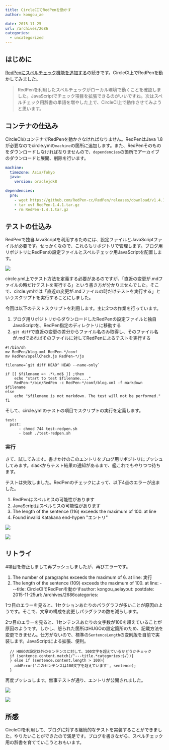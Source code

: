 ```yaml
---
title: CircleCIでRedPenを動かす
author: kongou_ae
date: 2015-11-25
url: /archives/2686
categories:
  - uncategorized
---
```


## はじめに

[RedPenにスペルチェック機能を追加する](http://aimless.jp/blog/archives/2685/)の続きです。CircleCI上でRedPenを動かしてみました。

> RedPenを利用したスペルチェックがローカル環境で動くことを確認しました。JavaScriptでチェック項目を拡張できるのがいいですね。次はスペルチェック用辞書の単語を増やした上で、CircleCI上で動作させてみようと思います。

## コンテナの仕込み

CircleCIのコンテナでRedPenを動かさなければなりません。RedPenはJava 1.8が必要なのでcircle.ymの`machine`の箇所に追加します。また、RedPenそのものをダウンロードしなければなりませんので、`dependencies`の箇所でアーカイブのダウンロードと展開、削除を行います。

```circle.yml
machine:
  timezone: Asia/Tokyo
  java:
    version: oraclejdk8

dependencies:
  pre:
    - wget https://github.com/RedPen-cc/RedPen/releases/download/v1.4.1/RedPen-1.4.1.tar.gz
    - tar xvf RedPen-1.4.1.tar.gz
    - rm RedPen-1.4.1.tar.gz
```

## テストの仕込み

RedPenで独自JavaScriptを利用するためには、設定ファイルとJavaScriptファイルが必要です。せっかくなので、これらもリポジトリで管理します。ブログ用リポジトリにRedPenの設定ファイルとスペルチェック用JavaScriptを配置します。

![](http://aimless.jp/blog/images/20151125-01.png)

circle.yml上でテスト方法を定義する必要があるのですが、「直近の変更が.mdファイルの時だけテストを実行する」という書き方が分かりませんでした。そこで、circle.ymlでは「直近の変更が.mdファイルの時だけテストを実行する」というスクリプトを実行することにしました。

今回は以下のテストスクリプトを利用します。主に2つの作業を行っています。

1. ブログ用リポジトリからダウンロードしたRedPenの設定ファイルと独自JavaScriptを、RedPen指定のディレクトリに移動する
2. `git diff`で直近の変更の差分からファイル名のみ取得し、そのファイル名が.mdであればそのファイルに対してRedPenによるテストを実行する

```
#!/bin/sh
mv RedPen/blog.xml RedPen-*/conf
mv RedPen/spellCheck.js RedPen-*/js

filename=`git diff HEAD^ HEAD --name-only`

if [[ $filename =~ .*\.md$ ]] ;then
    echo "start to test $filename...."
    RedPen-*/bin/RedPen -c RedPen-*/conf/blog.xml -f markdown $filename
else
    echo "$filename is not markdown. The test will not be performed."
fi
```

そして、circle.ymlのテストの項目でスクリプトの実行を定義します。

```
test:
  post:
      - chmod 744 test-redpen.sh
      - bash ./test-redpen.sh
```


### 実行

さて、試してみます。書きかけのこのエントリをブログ用リポジトリにプッシュしてみます。slackからテスト結果の通知があるまで、艦これでもやりつつ待ちます。

テストは失敗しました。RedPenのチェックによって、以下4点のエラーが出ました。

1. RedPenはスペルミスの可能性があります
1. JavaScriptはスペルミスの可能性があります
1. The length of the sentence (116) exceeds the maximum of 100. at line
1. Found invalid Katakana end-hypen "エントリ"

![](http://aimless.jp/blog/images/20151125-02.png)

![](http://aimless.jp/blog/images/20151125-03.png)

## リトライ

4項目を修正しまして再プッシュしましたが、再びエラーです。

1. The number of paragraphs exceeds the maximum of 6. at line: 実行
1. The length of the sentence (109) exceeds the maximum of 100. at line: ---title: CircleCIでRedPenを動かすauthor: kongou_aelayout: postdate: 2015-11-25url: /archives/2686categories:

1つ目のエラーを見ると、1セクションあたりのパラグラフが多いことが原因のようです。そこで、文章の構成を変更しパラグラフの数を減らします。

2つ目のエラーを見ると、1センテンスあたりの文字数が100を超えていることが原因のようです。しかし、怒られた箇所はHUGOの設定箇所のため、記載方法を変更できません。仕方がないので、標準の`SentenceLength`の変則版を自前で実装します。JavaScriptによる拡張、便利。

```
  // HUGOの設定以外のセンテンスに対して、100文字を超えているかどうかチェック
  if (sentence.content.match(/^---title.*categories:$/)){
  } else if (sentence.content.length > 100){
    addError('このセンテンスは100文字を超えています', sentence);
  }
```

再度プッシュします。無事テストが通り、エントリが公開されました。

![](http://aimless.jp/blog/images/20151125-04.png)

![](http://aimless.jp/blog/images/20151125-05.png)

## 所感

CircleCIを利用して、ブログに対する継続的なテストを実装することができました。やりたいことができたので満足です。ブログを書きながら、スペルチェック用の辞書を育てていこうとおもいます。
